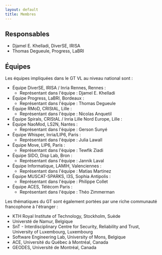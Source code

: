 ```yaml
---
layout: default
title: Membres
---
```


## Responsables

* Djamel E. Khelladi, DiverSE, IRISA
* Thomas Degueule, Progress, LaBRI

## Équipes

Les équipes impliquées dans le GT VL au niveau national sont :

* Équipe DiverSE, IRISA / Inria Rennes, Rennes :
  * Représentant dans l'équipe : Djamel E. Khelladi
* Équipe Progress, LaBRI, Bordeaux :
  * Représentant dans l'équipe : Thomas Degueule
* Équipe RMoD, CRIStAL, Lille :
  * Représentant dans l'équipe : Nicolas Anquetil
* Équipe Spirals, CRIStAL / Inria Lille Nord Europe, Lille :
* Équipe NaoMod, LS2N, Nantes :
  * Représentant dans l'équipe  : Gerson Sunyé
* Équipe Whisper,  Inria/LIP6, Paris :
  * Représentant dans l'équipe  : Julia Lawall
* Équipe Move,  LIP6, Paris :
  * Représentant dans l'équipe  : Tewfik Ziadi
* Équipe SIDO,  Disp Lab, Bron :
  * Représentant dans l'équipe  : Jannik Laval
* Équipe Informatique, LAMIH, Valenciennes :
  * Représentant dans l'équipe  : Matias Martinez
* Équipe MUSCAT-SPARKS, I3S, Sophia Antipolis :
  * Représentant dans l'équipe  : Philippe Collet
* Équipe ACES, Télécom Paris :
  * Représentant dans l'équipe  : Théo Zimmerman

Les thématiques du GT sont également portées par une riche communauté francophone à l'étranger :

* KTH Royal Institute of Technology, Stockholm, Suède
* Universté de Namur, Belgique
* SnT - Interdisciplinary Centre for Security, Reliability and Trust, University of Luxembourg, Luxembourg
* Software Engineering Lab, University of Mons, Belgique
* ACE, Université du Québec à Montréal, Canada
* GEODES, Université de Montréal, Canada

